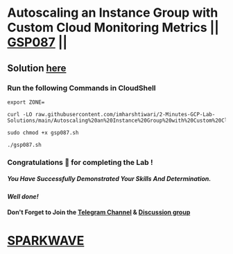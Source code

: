 # Autoscaling an Instance Group with Custom Cloud Monitoring Metrics || [GSP087](https://www.cloudskillsboost.google/focuses/611?parent=catalog) ||

## Solution [here](https://youtu.be/jp7VYo44Y-g)

### Run the following Commands in CloudShell

```
export ZONE=
```
```
curl -LO raw.githubusercontent.com/imharshtiwari/2-Minutes-GCP-Lab-Solutions/main/Autoscaling%20an%20Instance%20Group%20with%20Custom%20Cloud%20Monitoring%20Metrics/gsp087.sh

sudo chmod +x gsp087.sh

./gsp087.sh
```

### Congratulations 🎉 for completing the Lab !

##### *You Have Successfully Demonstrated Your Skills And Determination.*

#### *Well done!*

#### Don't Forget to Join the [Telegram Channel](https://t.me/sparkwave.01) & [Discussion group](https://t.me/sparkwave.01chats)

# [SPARKWAVE](https://www.youtube.com/@sparkwave.01)
